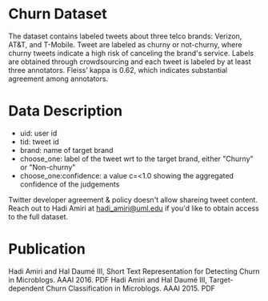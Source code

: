 # Churn Dataset
The dataset contains labeled tweets about three telco brands: Verizon, AT&T, and T-Mobile. Tweet are labeled as churny or not-churny, where churny tweets indicate a high risk of canceling the brand's service. Labels are obtained through crowdsourcing and each tweet is labeled by at least three annotators. Fleiss’ kappa is 0.62, which indicates substantial agreement among annotators. 

# Data Description

- uid: user id
- tid: tweet id
- brand: name of target brand
- choose_one: label of the tweet wrt to the target brand, either "Churny" or "Non-churny"
- choose_one:confidence: a value c=<1.0 showing the aggregated confidence of the judgements

Twitter developer agreement & policy doesn't allow shareing tweet content. Reach out to Hadi Amiri at hadi_amiri@uml.edu if you'd like to obtain access to the full dataset. 
 
# Publication
Hadi Amiri and Hal Daumé III, Short Text Representation for Detecting Churn in Microblogs. AAAI 2016. PDF
Hadi Amiri and Hal Daumé III, Target-dependent Churn Classification in Microblogs. AAAI 2015. PDF
